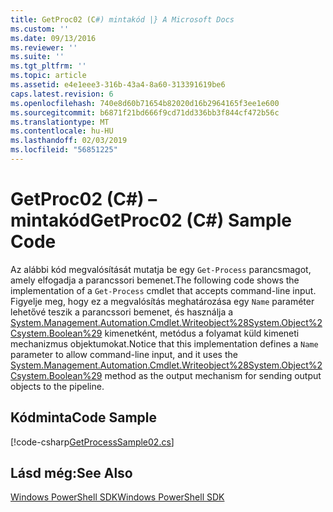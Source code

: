 ```yaml
---
title: GetProc02 (C#) mintakód |} A Microsoft Docs
ms.custom: ''
ms.date: 09/13/2016
ms.reviewer: ''
ms.suite: ''
ms.tgt_pltfrm: ''
ms.topic: article
ms.assetid: e4e1eee3-316b-43a4-8a60-313391619be6
caps.latest.revision: 6
ms.openlocfilehash: 740e8d60b71654b82020d16b2964165f3ee1e600
ms.sourcegitcommit: b6871f21bd666f9cd71dd336bb3f844cf472b56c
ms.translationtype: MT
ms.contentlocale: hu-HU
ms.lasthandoff: 02/03/2019
ms.locfileid: "56851225"
---
```

# <a name="getproc02-c-sample-code"></a><span data-ttu-id="83a1f-102">GetProc02 (C#) – mintakód</span><span class="sxs-lookup"><span data-stu-id="83a1f-102">GetProc02 (C#) Sample Code</span></span>

<span data-ttu-id="83a1f-103">Az alábbi kód megvalósítását mutatja be egy `Get-Process` parancsmagot, amely elfogadja a parancssori bemenet.</span><span class="sxs-lookup"><span data-stu-id="83a1f-103">The following code shows the implementation of a `Get-Process` cmdlet that accepts command-line input.</span></span> <span data-ttu-id="83a1f-104">Figyelje meg, hogy ez a megvalósítás meghatározása egy `Name` paraméter lehetővé teszik a parancssori bemenet, és használja a [System.Management.Automation.Cmdlet.Writeobject%28System.Object%2Csystem.Boolean%29](/dotnet/api/System.Management.Automation.Cmdlet.WriteObject%28System.Object%2CSystem.Boolean%29) kimenetként, metódus a folyamat küld kimeneti mechanizmus objektumokat.</span><span class="sxs-lookup"><span data-stu-id="83a1f-104">Notice that this implementation defines a `Name` parameter to allow command-line input, and it uses the [System.Management.Automation.Cmdlet.Writeobject%28System.Object%2Csystem.Boolean%29](/dotnet/api/System.Management.Automation.Cmdlet.WriteObject%28System.Object%2CSystem.Boolean%29) method as the output mechanism for sending output objects to the pipeline.</span></span>

## <a name="code-sample"></a><span data-ttu-id="83a1f-105">Kódminta</span><span class="sxs-lookup"><span data-stu-id="83a1f-105">Code Sample</span></span>

[!code-csharp[GetProcessSample02.cs](../../powershell-sdk-samples/SDK-2.0/csharp/GetProcessSample02/GetProcessSample02.cs#L11-L76 "GetProcessSample02.cs")]

## <a name="see-also"></a><span data-ttu-id="83a1f-106">Lásd még:</span><span class="sxs-lookup"><span data-stu-id="83a1f-106">See Also</span></span>

[<span data-ttu-id="83a1f-107">Windows PowerShell SDK</span><span class="sxs-lookup"><span data-stu-id="83a1f-107">Windows PowerShell SDK</span></span>](../windows-powershell-reference.md)